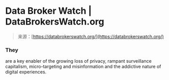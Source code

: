 <!--yml
category: 未分类
date: 2024-05-27 14:49:01
-->

# Data Broker Watch | DataBrokersWatch.org

> 来源：[https://databrokerswatch.org/](https://databrokerswatch.org/)

### They

are a key enabler of the growing loss of privacy, rampant surveillance capitalism, micro-targeting and misinformation and the addictive nature of digital experiences.